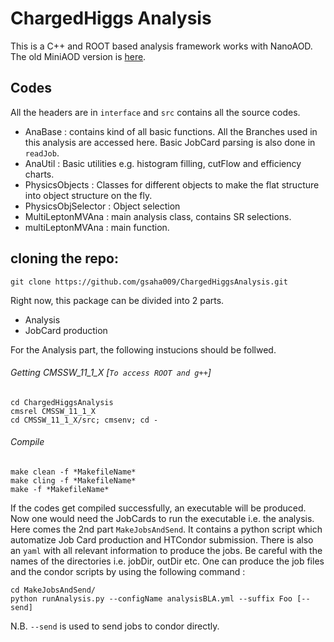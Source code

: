 # ChargedHiggs Analysis

This is a C++ and ROOT based analysis framework works with NanoAOD. The old MiniAOD version is [here](https://github.com/subirsarkar/HZZ4lAnalysis).
## Codes
All the headers are in `interface` and `src` contains all the source codes.
 - AnaBase : contains kind of all basic functions. All the Branches used in this analysis are accessed here. Basic JobCard parsing is also done in `readJob`.
 - AnaUtil : Basic utilities e.g. histogram filling, cutFlow and efficiency charts.
 - PhysicsObjects : Classes for different objects to make the flat structure into object structure on the fly.
 - PhysicsObjSelector : Object selection
 - MultiLeptonMVAna : main analysis class, contains SR selections.
 - multiLeptonMVAna : main function.

## cloning the repo:
```
git clone https://github.com/gsaha009/ChargedHiggsAnalysis.git
````
Right now, this package can be divided into 2 parts. 

 - Analysis
 - JobCard production

For the Analysis part, the following instucions should be follwed.
###### Getting CMSSW_11_1_X [`To access ROOT and g++`]
```
cd ChargedHiggsAnalysis
cmsrel CMSSW_11_1_X
cd CMSSW_11_1_X/src; cmsenv; cd -
```
###### Compile
```
make clean -f *MakefileName*
make cling -f *MakefileName*
make -f *MakefileName*
```
If the codes get compiled successfully, an executable will be produced. Now one would need the JobCards to run the executable i.e. the analysis.
Here comes the 2nd part `MakeJobsAndSend`. It contains a python script which automatize Job Card production and HTCondor submission.
There is also an `yaml` with all relevant information to produce the jobs. Be careful with the names of the directories i.e. jobDir, outDir etc.
One can produce the job files and the condor scripts by using the following command :
```
cd MakeJobsAndSend/
python runAnalysis.py --configName analysisBLA.yml --suffix Foo [--send]
```
N.B. `--send` is used to send jobs to condor directly.